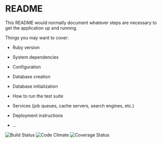 # README

This README would normally document whatever steps are necessary to get the
application up and running.

Things you may want to cover:

* Ruby version

* System dependencies

* Configuration

* Database creation

* Database initialization

* How to run the test suite

* Services (job queues, cache servers, search engines, etc.)

* Deployment instructions

* ...

![Build Status](https://codeship.com/projects/80975840-c931-0134-9c9f-3a0fd8dae151/status?branch=master)
![Code Climate](https://codeclimate.com/github/marjielam/memory-keeper.png)
![Coverage Status](https://coveralls.io/repos/marjielam/memory-keeper/badge.png)
